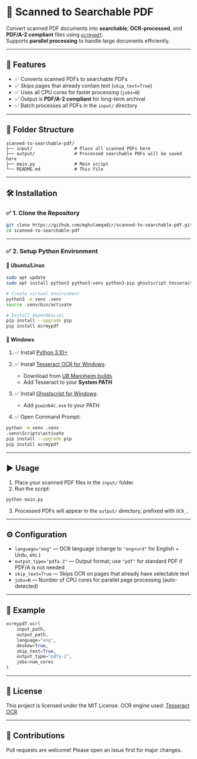# 🧾 Scanned to Searchable PDF

Convert scanned PDF documents into **searchable**, **OCR-processed**, and **PDF/A-2 compliant** files using [`ocrmypdf`](https://ocrmypdf.readthedocs.io/).  
Supports **parallel processing** to handle large documents efficiently.

---

## 📌 Features

- ✅ Converts scanned PDFs to searchable PDFs
- ✅ Skips pages that already contain text (`skip_text=True`)
- ✅ Uses all CPU cores for faster processing (`jobs=N`)
- ✅ Output is **PDF/A-2 compliant** for long-term archival
- ✅ Batch processes all PDFs in the `input/` directory

---

## 📁 Folder Structure

```
scanned-to-searchable-pdf/
├── input/                # Place all scanned PDFs here
├── output/               # Processed searchable PDFs will be saved here
├── main.py               # Main script
└── README.md             # This file

````

---

## 🛠️ Installation

### ✅ 1. Clone the Repository

```bash
git clone https://github.com/mghulamqadir/scanned-to-searchable-pdf.git
cd scanned-to-searchable-pdf
````

---

### ✅ 2. Setup Python Environment

#### 🔹 Ubuntu/Linux

```bash
sudo apt update
sudo apt install python3 python3-venv python3-pip ghostscript tesseract-ocr -y

# Create virtual environment
python3 -m venv .venv
source .venv/bin/activate

# Install dependencies
pip install --upgrade pip
pip install ocrmypdf
```

#### 🔹 Windows

1. ✅ Install [Python 3.10+](https://www.python.org/downloads/)
2. ✅ Install [Tesseract OCR for Windows](https://github.com/tesseract-ocr/tesseract/wiki#windows):

   * Download from [UB Mannheim builds](https://github.com/UB-Mannheim/tesseract/wiki)
   * Add Tesseract to your **System PATH**
3. ✅ Install [Ghostscript for Windows](https://www.ghostscript.com/download/gsdnld.html):

   * Add `gswin64c.exe` to your PATH
4. ✅ Open Command Prompt:

```cmd
python -m venv .venv
.venv\Scripts\activate
pip install --upgrade pip
pip install ocrmypdf
```

---

## ▶️ Usage

1. Place your scanned PDF files in the `input/` folder.
2. Run the script:

```bash
python main.py
```

3. Processed PDFs will appear in the `output/` directory, prefixed with `OCR_`.

---

## ⚙️ Configuration

* `language="eng"` — OCR language (change to `"eng+urd"` for English + Urdu, etc.)
* `output_type="pdfa-2"` — Output format; use `"pdf"` for standard PDF if PDF/A is not needed
* `skip_text=True` — Skips OCR on pages that already have selectable text
* `jobs=N` — Number of CPU cores for parallel page processing (auto-detected)

---

## 🧪 Example

```python
ocrmypdf.ocr(
    input_path,
    output_path,
    language="eng",
    deskew=True,
    skip_text=True,
    output_type="pdfa-2",
    jobs=num_cores
)
```

---

## 📄 License

This project is licensed under the MIT License.
OCR engine used: [Tesseract OCR](https://github.com/tesseract-ocr/tesseract)

---

## 🤝 Contributions

Pull requests are welcome! Please open an issue first for major changes.
